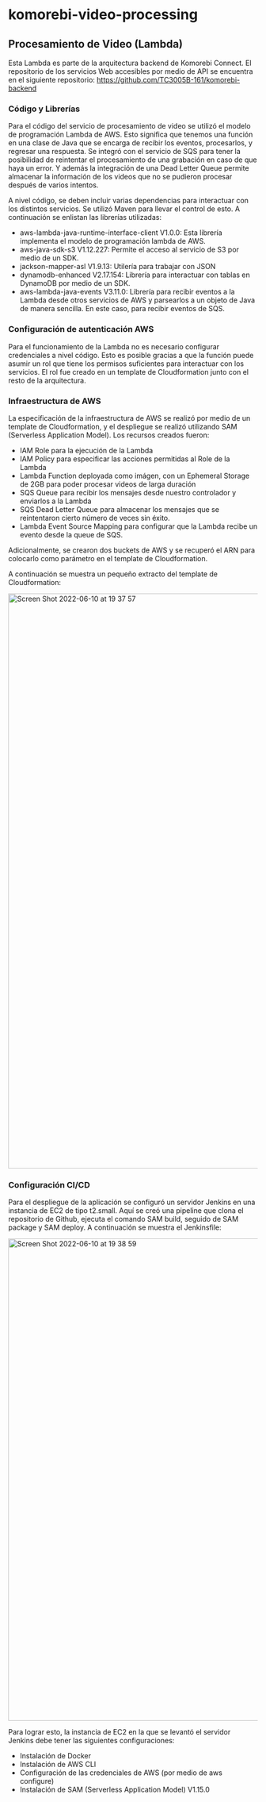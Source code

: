 # komorebi-video-processing

## Procesamiento de Video (Lambda)

Esta Lambda es parte de la arquitectura backend de Komorebi Connect. El repositorio de los servicios Web accesibles por medio de API se encuentra en el siguiente repositorio: https://github.com/TC3005B-161/komorebi-backend

### Código y Librerías 

Para el código del servicio de procesamiento de video se utilizó el modelo de programación Lambda de AWS. Esto significa que tenemos una función en una clase de Java que se encarga de recibir los eventos, procesarlos, y regresar una respuesta. Se integró con el servicio de SQS para tener la posibilidad de reintentar el procesamiento de una grabación en caso de que haya un error. Y además la integración de una Dead Letter Queue permite almacenar la información de los videos que no se pudieron procesar después de varios intentos. 

A nivel código, se deben incluir varias dependencias para interactuar con los distintos servicios. Se utilizó Maven para llevar el control de esto. A continuación se enlistan las librerías utilizadas: 
- aws-lambda-java-runtime-interface-client V1.0.0: Esta librería implementa el modelo de programación lambda de AWS. 
- aws-java-sdk-s3 V1.12.227: Permite el acceso al servicio de S3 por medio de un SDK. 
- jackson-mapper-asl V1.9.13: Utilería para trabajar con JSON 
- dynamodb-enhanced V2.17.154: Librería para interactuar con tablas en DynamoDB por medio de un SDK. 
- aws-lambda-java-events V3.11.0: Librería para recibir eventos a la Lambda desde otros servicios de AWS y parsearlos a un objeto de Java de manera sencilla. En este caso, para recibir eventos de SQS. 

### Configuración de autenticación AWS 

Para el funcionamiento de la Lambda no es necesario configurar credenciales a nivel código. Esto es posible gracias a que la función puede asumir un rol que tiene los permisos suficientes para interactuar con los servicios. El rol fue creado en un template de Cloudformation junto con el resto de la arquitectura. 

### Infraestructura de AWS

La especificación de la infraestructura de AWS se realizó por medio de un template de Cloudformation, y el despliegue se realizó utilizando SAM (Serverless Application Model). Los recursos creados fueron: 
- IAM Role para la ejecución de la Lambda
- IAM Policy para especificar las acciones permitidas al Role de la Lambda 
- Lambda Function deployada como imágen, con un Ephemeral Storage de 2GB para poder procesar videos de larga duración
- SQS Queue para recibir los mensajes desde nuestro controlador y enviarlos a la Lambda
- SQS Dead Letter Queue para almacenar los mensajes que se reintentaron cierto número de veces sin éxito. 
- Lambda Event Source Mapping para configurar que la Lambda recibe un evento desde la queue de SQS. 

Adicionalmente, se crearon dos buckets de AWS y se recuperó el ARN para colocarlo como parámetro en el template de Cloudformation. 

A continuación se muestra un pequeño extracto del template de Cloudformation: 

<img width="1159" alt="Screen Shot 2022-06-10 at 19 37 57" src="https://user-images.githubusercontent.com/45611081/173166198-b558688b-94a8-4065-90d5-6da8661d6442.png">


### Configuración CI/CD 

Para el despliegue de la aplicación se configuró un servidor Jenkins en una instancia de EC2 de tipo t2.small. Aquí se creó una pipeline que clona el repositorio de Github, ejecuta el comando SAM build, seguido de SAM package y SAM deploy. A continuación se muestra el Jenkinsfile:

<img width="972" alt="Screen Shot 2022-06-10 at 19 38 59" src="https://user-images.githubusercontent.com/45611081/173166211-e593c086-7f82-446c-b2a1-ed6b88a26f69.png">


Para lograr esto, la instancia de EC2 en la que se levantó el servidor Jenkins debe tener las siguientes configuraciones: 
- Instalación de Docker 
- Instalación de AWS CLI 
- Configuración de las credenciales de AWS (por medio de aws configure)
- Instalación de SAM (Serverless Application Model) V1.15.0




